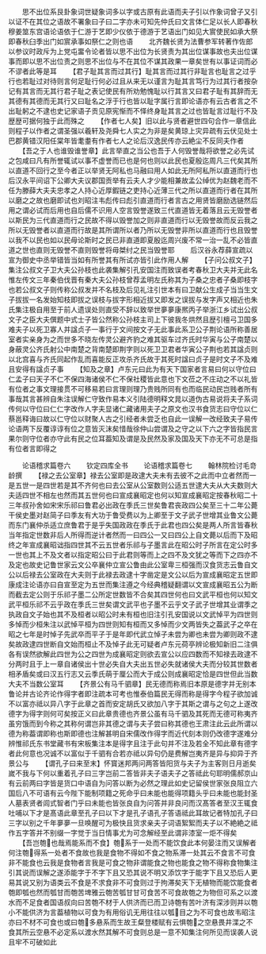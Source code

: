 <!-- { "loadSidebar": true } -->
　　思不出位系艮卦象词世疑象词多以字或古原有此语而夫子引以作象词曾子又引以证不在其位之语故不署象曰子曰二字亦未可知先仲氏曰文言体仁足以长人即春秋穆姜筮东宫语论语依于仁游于艺即少仪依于德游于艺语出门如见大賔使民如承大祭即春秋臼季出门如賔承事如祭仁之则也语
　　北齐魏长贤为法曹参军转著作佐郎以参议时政斥为上党屯畱令论者皆以思不出位为长贤责为其出位谋事故也夫出位谋事而即以思不出位责之则思不出位与不在其位不谋其政果一章矣世有以事证词而必不谬者此等是耳
　　【君子耻其言而过其行】耻其言而过其行非耻言也耻言之过乎行也若耻过对待则言何足耻行何必过且从来无以谨言为耻其言笃行为过其行者按杂记有其言而无其行君子耻之表记使民有所劝勉愧耻以行其言又曰君子耻有其辞而无其德有其德而无其行又曰耻名之浮于行也皆以耻字属行言即论语亦有云古者言之不出耻躬之不逮也史记家语子贡见原宪惭而不怿终身耻其言之过也皆耻言过耻行不及歴歴可据何独于此而殊之
　　【作者七人矣】旧以此与贤者避世四句合作一章信此则程子以作者之谓圣强以羲轩及尧舜七人实之为非是矣黄琼上灾异疏有云伏见处士巴郡黄错汉阳任棠年皆耄耋有作者七人之论后汉逸民传亦云絶尘不反同夫作者
　　【吾之于人也谁毁谁誉章】此言举直之当公也吾于人何毁誉哉将欲誉之必先试之包咸曰凡有所誉辄试以事不虚誉而已也是何也则以此民也夏殷迄周凡三代矣其所以直道不回行之至今者正以举贤无阿私也马融曰用人如此无所阿私所以直道而行也后汉永平间诏下公卿大夫议郡国贡举有云夫人才少能相兼故孟公绰优为赵魏老而不任为滕薛大夫夫忠孝之人持心近厚鍜链之吏持心近薄三代之所以直道而行者在其所以磨之之故也磨即试也刘昭注韦彪传曰彪引直道而行者言古之用贤皆磨励选链然后用之谓必试而后用也自后儒不识用人空言毁誉遂致三代直道皆无着落且云无毁誉者以斯民为三代直道而行之民故不得以毁誉加之则非直道而行以无毁誉故而反云我之所以无毁誉者以直道而行故是其所谓所以者乃所以无毁誉非所以直道而行也且毁誉以我不以民也如以民毋论斯时之民已非直道即夏殷迄周兴废不常一治一乱不必皆直道之世也直则无毁誉不直则毁誉将毋桀纣之民当毁誉耶
　　后汉谷永荐薛宣疏以宣为御史中丞举错皆当如有所誉其有所试亦皆引此作用人解
　　【子问公叔文子】集注公叔文子卫大夫公孙枝也此袭集解引孔安国注而致误者考春秋卫大夫并无此名惟左传文三年秦伯伐晋有秦大夫公孙枝曾荐孟明左氏称其为子桑之忠者子桑即枝字也若公叔文子则传称公叔发并不名枝及后见礼注引世本有曰卫献公生成子当当生文子拔拔一名发始知枝即拔之误枝与拔字形相近拔又即发之误拔与发字声又相近也朱氏集注极自用至于前人遗误处则直受不辞以致举世夣夣康熈丙子举浙江乡试出公叔文子之臣大夫僎题中式士子皆公然称公孙枝主司上下彼我冬烘然且歴引檀弓卫国多难夫子以死卫寡人并諡贞子一事行于文间按文子无此事此系卫公子荆论语所称善居室者实亲身为之而世多不晓左传灵公避齐豹之难其驱车过齐氏时华寅与公子南楚以身蔽灵公齐氏射公中南楚之背南楚即荆字则以死卫卫君者华寅公子荆也若其諡贞则以北宫喜与齐氏同起作乱而喜能反正攻杀齐氏故于其死时諡曰贞子是时文子不及难且安得有諡贞子事
　　【知及之章】卢东元曰此为有天下国家者言易曰何以守位曰仁孟子曰天子不仁不保四海诸侯不仁不保社稷皆此意也下文莅之不庄动之不以礼皆有位者之事文理接贯不可移易若曰言理则理乃贵贱所同有也而临民动民岂贱者所有事哉其言甚辨自朱注误解仁守致作易本义引陆德明释文晁以道伪古易说将夫子系词传何以守位曰仁仁字改作人字夫显诸仁藏诸用夫子之原文也汉书食货志曰守位以仁蔡邕释诲曰故以仁守位以财聚人古之引经者未尝乏也自此一误解一改经致夫子易传论语两下反覆谆谆有位之意皆灭沫矣惜哉徐仲山尝谓及之守之以下六之字皆指民言果尔则守位者亦守此有民之位耳葢知及谓是及民然及家及国及天下亦无不可总是指有位者言即得之

　　论语稽求篇卷六
　　钦定四库全书
　　论语稽求篇卷七
　　翰林院检讨毛竒龄撰
　　【禄之去公室章】禄去公室即是政逮大夫未有去彼不之此而中立者然而一是五世一是四世若是其不齐何也曰去公室从公室数则公适五世逮大夫从大夫数则大夫适四世不相左也然而其五世何也曰宣成襄昭定也何以知宣成襄昭定按春秋昭二十三年叔孙舍如宋宋乐祁曰鲁君必出政在季氏三世矣鲁君丧政四公矣至三十二年公薨干侯史墨对赵简子曰季友有大功于鲁受费以为上卿至于文子武子世增其业鲁文公薨而东门襄仲杀适立庶鲁君于是乎失国政政在季氏于此君也四公矣是两人所言皆春秋当年指定世数非后人所得而逆计者然而一曰四公一又曰四公上自文薨以后而下及昭终之年宣成襄昭诎指四世其不云五世者乐祁与子墨言此在昭公时子所言在定公时多一世也其上不及文者以指定昭公曰于此君则等而上之四不及文犹之等而下之四亦不及定也故史记鲁世家云文公卒襄仲立宣公鲁由此公室卑三桓强而汉食货志云鲁自文公以后禄去公室政在大夫则于此禄去政逮十字凿定是文公以后为宣成襄昭定五世即康成注论语亦曰自宣至定为五世而集注遵之今经典稽疑翻谓以文宣成襄昭五公为断而截去定公则于乐祁子墨二公所定世数皆不合矣其四世何也曰文武平桓也何以知文武平桓乐祁不云乎政在季氏三世矣谓文武平也子墨不云乎文子武子世增其业谓季之执政自文子始也其不及桓者以昭公时未有桓也旧注引孔安国说以文武悼平为四世则多悼而少桓朱注以武悼平桓为四世则知有桓而又多悼而少文两皆失之葢武子之卒在昭之七年是时悼子先武卒而平子于是年即代武立悼子未尝为卿也未尝为卿则政不逮矣故政逮四世断自文始而桓止不及悼子此无可疑者卢东元荷亭辨论极知新旧二注俱各有误然欲解此四世为公之四世为成襄昭定则欲去宣公以应四数而不知禄去政逮不分两时且于上一章自诸侯出十世必失自大夫出五世必失就诸侯大夫而分较其世数者相矛盾矣或曰汉五行志又云季氏萌于厘公而大于成公则成襄昭定恰是四世但此当数大夫不当数公室耳
　　【齐景公有马千驷章】民无德而称焉旧本原是德字并无别本鲁论并古论齐论作得字者即注疏本可考也惟泰伯篇民无得而称是得字今程子欲加诚不以富亦祗以异八字于此章之首而安定胡氏又欲加八字于其斯之谓与之句之上遂改德字为得字则何可矣按正义曰此章贵德也齐景公虽有马千驷及其死而无德可称夷齐虽穷饿而到今称之其称何谓岂非其德之谓与夫子尝曰称其德也王肃注此云此所谓以德为称葢谓即称也斯即德也注解甚明自宋儒改作得字而近代刻本则仍改德字遂难分辨惟祁氏东书堂藏书有宋板集注本是得字且注于此句并不注及若全不知此章有德字者此何意也况诚不以富似于千驷有合若亦祗以异句仍是费解岂夷齐是异与抑异于齐景公与
　　【谓孔子曰来至末】怀寳迷邦两问两答皆阳货与夫子为主客则日月逝矣嵗不我与下何以重着孔子曰三字岂前二答皆非夫子语夫子之答祗此句耶明儒郝京山有云前两曰字皆是货口中语自为问答以断为必然之理此如史记留侯世家张良阻立六国后八不可语有云今陛下能制项籍之死命乎曰未能也能得项籍头乎曰未能也能封圣人墓表贤者闾式智者门乎曰未能也皆张良自为问答并非良问而汉髙答者至汉王辄食吐哺以下才是髙语此章至孔子曰以下才是孔子语孔子答语祗此耳故记者特加孔子曰三字以别之千年夣夣一旦唤醒可为极快且货求亲夫子词语絮絮而夫子以不絶絶之祗作五字答并不别缀一字觉于当日情事尤为可念解经至此谓非漆室一炬不得矣
　　【吾岂匏也哉焉能系而不食】匏系于一处而不能饮食此本何晏注而又误解者何注匏得系一处者不食故也我是食物不得如不食之物系滞一处其云不食言不可食非不能食也云我是食物者言我是可食之物非谓能食之物也能食之物不得称食物集注引其说而误解之遂添能字于不字下且又恐其说不明又添饮字于能字下且又恐后人更易其说又别为语类云不食是不求食非不可食则过于拘滞矣天下无植物而能饮能食者匏即瓠也然而瓠甘而匏苦埤雅云匏苦瓠甘甘可食苦不可食故匏之为物但可系之以渡水而不足食者国语叔向曰苦匏不材于人供济而已而卫诗匏有苦叶济有深涉则并以匏小不能供济为言葢植物以可食为有用俗讥无用往往以瓠目之为不可食也故韦昭注亦曰不材不可食也或曰匏多悬系而生故王粲登楼赋有云惧匏之空悬畏井渫之不食其所云空悬不必定系以渡水然其解不可食则总是一意不知集注何所见而误袭人说且牢不可破如此
